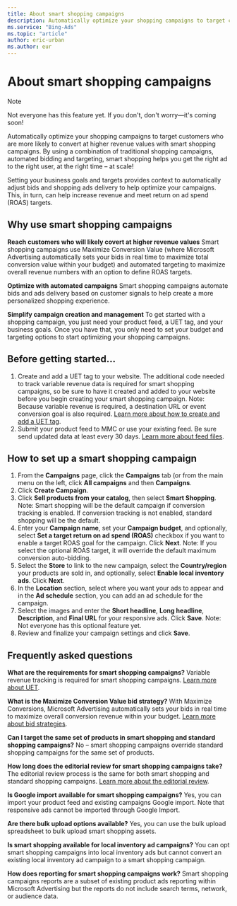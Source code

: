 ```yaml
---
title: About smart shopping campaigns
description: Automatically optimize your shopping campaigns to target customers who are more likely to convert at higher revenue values with smart shopping campaigns.
ms.service: "Bing-Ads"
ms.topic: "article"
author: eric-urban
ms.author: eur
---
```


# About smart shopping campaigns

> [!NOTE]
> Not everyone has this feature yet. If you don't, don't worry—it's coming soon!

Automatically optimize your shopping campaigns to target customers who are more likely to convert at higher revenue values with smart shopping campaigns. By using a combination of traditional shopping campaigns, automated bidding and targeting, smart shopping helps you get the right ad to the right user, at the right time – at scale!

Setting your business goals and targets provides context to automatically adjust bids and shopping ads delivery to help optimize your campaigns. This, in turn, can help increase revenue and meet return on ad spend (ROAS) targets.

## Why use smart shopping campaigns

**Reach customers who will likely covert at higher revenue values**  Smart shopping campaigns use Maximize Conversion Value (where Microsoft Advertising automatically sets your bids in real time to maximize total conversion value within your budget) and automated targeting to maximize overall revenue numbers with an option to define ROAS targets.

**Optimize with automated campaigns**  Smart shopping campaigns automate bids and ads delivery based on customer signals to help create a more personalized shopping experience.

**Simplify campaign creation and management**  To get started with a shopping campaign, you just need your product feed, a UET tag, and your business goals. Once you have that, you only need to set your budget and targeting options to start optimizing your shopping campaigns.

## Before getting started...

1. Create and add a UET tag to your website. The additional code needed to track variable revenue data is required for smart shopping campaigns, so be sure to have it created and added to your website before you begin creating your smart shopping campaign. Note: Because variable revenue is required, a destination URL or event conversion goal is also required. [Learn more about how to create and add a UET tag](./hlp_BA_CONC_UET_Setup_Master.md).
1. Submit your product feed to MMC or use your existing feed. Be sure send updated data at least every 30 days. [Learn more about feed files](./hlp_BA_CONC_AboutBingMerchantCenterCatalogFile.md).

## How to set up a smart shopping campaign

1. From the **Campaigns** page, click the **Campaigns** tab (or from the main menu on the left, click **All campaigns** and then **Campaigns**.
1. Click **Create Campaign**.
1. Click **Sell products from your catalog**, then select **Smart Shopping**.	 	Note: Smart shopping will be the default campaign if conversion tracking is enabled. If conversion tracking is not enabled, standard shopping will be the default.
1. Enter your **Campaign name**, set your **Campaign budget**, and optionally, select **Set a target return on ad spend (ROAS)** checkbox if you want to enable a target ROAS goal for the campaign. Click **Next**.	 	Note: If you select the optional ROAS target, it will override the default maximum conversion auto-bidding.
1. Select the **Store** to link to the new campaign, select the **Country/region** your products are sold in, and optionally, select **Enable local inventory ads**. Click **Next**.
1. In the **Location** section, select where you want your ads to appear and in the **Ad schedule** section, you can add an ad schedule for the campaign.
1. Select the images and enter the **Short headline**, **Long headline**, **Description**, and **Final URL** for your responsive ads. Click **Save**. Note: Not everyone has this optional feature yet.
1. Review and finalize your campaign settings and click **Save**.

## Frequently asked questions

**What are the requirements for smart shopping campaigns?** 	 	Variable revenue tracking is required for smart shopping campaigns. [Learn more about UET](./hlp_BA_CONC_UET_Setup_Master.md).

**What is the Maximize Conversion Value bid strategy?** 	 	With Maximize Conversions, Microsoft Advertising automatically sets your bids in real time to maximize overall conversion revenue within your budget. [Learn more about bid strategies](./hlp_BA_CONC_BidStrategy.md).

**Can I target the same set of products in smart shopping and standard shopping campaigns?** 	 	No – smart shopping campaigns override standard shopping campaigns for the same set of products.

**How long does the editorial review for smart shopping campaigns take?** 	 	The editorial review process is the same for both smart shopping and standard shopping campaigns. [Learn more about the editorial review](./hlp_BA_CONC_EditorialGuidelines.md).

**Is Google import available for smart shopping campaigns?** 	 	Yes, you can import your product feed and existing campaigns Google import. Note that responsive ads cannot be imported through Google Import.

**Are there bulk upload options available?** 	 	Yes, you can use the bulk upload spreadsheet to bulk upload smart shopping assets.

**Is smart shopping available for local inventory ad campaigns?** 	 	You can opt smart shopping campaigns into local inventory ads but cannot convert an existing local inventory ad campaign to a smart shopping campaign.

**How does reporting for smart shopping campaigns work?** 	 	Smart shopping campaigns reports are a subset of existing product ads reporting within Microsoft Advertising but the reports do not include search terms, network, or audience data.


